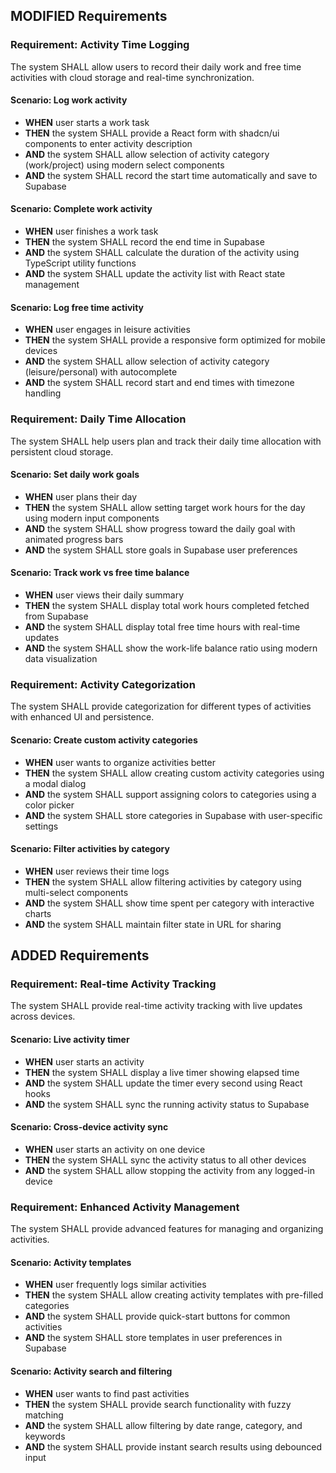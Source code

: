 ## MODIFIED Requirements
### Requirement: Activity Time Logging
The system SHALL allow users to record their daily work and free time activities with cloud storage and real-time synchronization.

#### Scenario: Log work activity
- **WHEN** user starts a work task
- **THEN** the system SHALL provide a React form with shadcn/ui components to enter activity description
- **AND** the system SHALL allow selection of activity category (work/project) using modern select components
- **AND** the system SHALL record the start time automatically and save to Supabase

#### Scenario: Complete work activity
- **WHEN** user finishes a work task
- **THEN** the system SHALL record the end time in Supabase
- **AND** the system SHALL calculate the duration of the activity using TypeScript utility functions
- **AND** the system SHALL update the activity list with React state management

#### Scenario: Log free time activity
- **WHEN** user engages in leisure activities
- **THEN** the system SHALL provide a responsive form optimized for mobile devices
- **AND** the system SHALL allow selection of activity category (leisure/personal) with autocomplete
- **AND** the system SHALL record start and end times with timezone handling

### Requirement: Daily Time Allocation
The system SHALL help users plan and track their daily time allocation with persistent cloud storage.

#### Scenario: Set daily work goals
- **WHEN** user plans their day
- **THEN** the system SHALL allow setting target work hours for the day using modern input components
- **AND** the system SHALL show progress toward the daily goal with animated progress bars
- **AND** the system SHALL store goals in Supabase user preferences

#### Scenario: Track work vs free time balance
- **WHEN** user views their daily summary
- **THEN** the system SHALL display total work hours completed fetched from Supabase
- **AND** the system SHALL display total free time hours with real-time updates
- **AND** the system SHALL show the work-life balance ratio using modern data visualization

### Requirement: Activity Categorization
The system SHALL provide categorization for different types of activities with enhanced UI and persistence.

#### Scenario: Create custom activity categories
- **WHEN** user wants to organize activities better
- **THEN** the system SHALL allow creating custom activity categories using a modal dialog
- **AND** the system SHALL support assigning colors to categories using a color picker
- **AND** the system SHALL store categories in Supabase with user-specific settings

#### Scenario: Filter activities by category
- **WHEN** user reviews their time logs
- **THEN** the system SHALL allow filtering activities by category using multi-select components
- **AND** the system SHALL show time spent per category with interactive charts
- **AND** the system SHALL maintain filter state in URL for sharing

## ADDED Requirements
### Requirement: Real-time Activity Tracking
The system SHALL provide real-time activity tracking with live updates across devices.

#### Scenario: Live activity timer
- **WHEN** user starts an activity
- **THEN** the system SHALL display a live timer showing elapsed time
- **AND** the system SHALL update the timer every second using React hooks
- **AND** the system SHALL sync the running activity status to Supabase

#### Scenario: Cross-device activity sync
- **WHEN** user starts an activity on one device
- **THEN** the system SHALL sync the activity status to all other devices
- **AND** the system SHALL allow stopping the activity from any logged-in device

### Requirement: Enhanced Activity Management
The system SHALL provide advanced features for managing and organizing activities.

#### Scenario: Activity templates
- **WHEN** user frequently logs similar activities
- **THEN** the system SHALL allow creating activity templates with pre-filled categories
- **AND** the system SHALL provide quick-start buttons for common activities
- **AND** the system SHALL store templates in user preferences in Supabase

#### Scenario: Activity search and filtering
- **WHEN** user wants to find past activities
- **THEN** the system SHALL provide search functionality with fuzzy matching
- **AND** the system SHALL allow filtering by date range, category, and keywords
- **AND** the system SHALL provide instant search results using debounced input